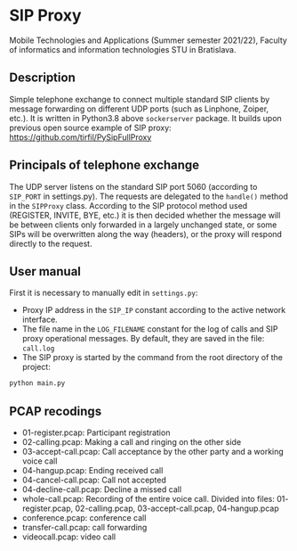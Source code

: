 # SIP Proxy 
Mobile Technologies and Applications (Summer semester 2021/22), Faculty of informatics and information technologies STU
in Bratislava. 

## Description

Simple telephone exchange to connect multiple standard SIP clients by message forwarding on different UDP ports 
(such as Linphone, Zoiper, etc.). It is written in Python3.8 above `sockerserver` package. 
It builds upon previous open source example of SIP proxy: https://github.com/tirfil/PySipFullProxy 

## Principals of telephone exchange

The UDP server listens on the standard SIP port 5060 (according to `SIP_PORT` in settings.py). The
requests are delegated to the `handle()` method in the `SIPProxy` class. According to the SIP protocol method used
(REGISTER, INVITE, BYE, etc.) it is then decided whether the message will be between clients only
forwarded in a largely unchanged state, or some SIPs will be overwritten along the way (headers), 
or the proxy will respond directly to the request.

## User manual
First it is necessary to manually edit in `settings.py`:
- Proxy IP address in the `SIP_IP` constant according to the active network interface.
- The file name in the `LOG_FILENAME` constant for the log of calls and SIP proxy operational messages. By default, they are saved in the file: `call.log`
- The SIP proxy is started by the command from the root directory of the project:

```bash
python main.py
```

## PCAP recodings
- 01-register.pcap: Participant registration
- 02-calling.pcap: Making a call and ringing on the other side
- 03-accept-call.pcap: Call acceptance by the other party and a working voice call
- 04-hangup.pcap: Ending received call
- 04-cancel-call.pcap: Call not accepted
- 04-decline-call.pcap: Decline a missed call
- whole-call.pcap: Recording of the entire voice call. Divided into files: 01-
register.pcap, 02-calling.pcap, 03-accept-call.pcap, 04-hangup.pcap
- conference.pcap: conference call
- transfer-call.pcap: call forwarding
- videocall.pcap: video call


